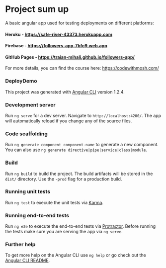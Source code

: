 # Project sum up

A basic angular app used for testing deployments on different platforms:

#### Heroku - https://safe-river-43373.herokuapp.com

#### Firebase - https://followers-app-7bfc9.web.app

#### GitHub Pages - https://traian-mihali.github.io/followers-app/

For more details, you can find the course here: https://codewithmosh.com/

### DeployDemo

This project was generated with [Angular CLI](https://github.com/angular/angular-cli) version 1.2.4.

### Development server

Run `ng serve` for a dev server. Navigate to `http://localhost:4200/`. The app will automatically reload if you change any of the source files.

### Code scaffolding

Run `ng generate component component-name` to generate a new component. You can also use `ng generate directive|pipe|service|class|module`.

### Build

Run `ng build` to build the project. The build artifacts will be stored in the `dist/` directory. Use the `-prod` flag for a production build.

### Running unit tests

Run `ng test` to execute the unit tests via [Karma](https://karma-runner.github.io).

### Running end-to-end tests

Run `ng e2e` to execute the end-to-end tests via [Protractor](http://www.protractortest.org/).
Before running the tests make sure you are serving the app via `ng serve`.

### Further help

To get more help on the Angular CLI use `ng help` or go check out the [Angular CLI README](https://github.com/angular/angular-cli/blob/master/README.md).
